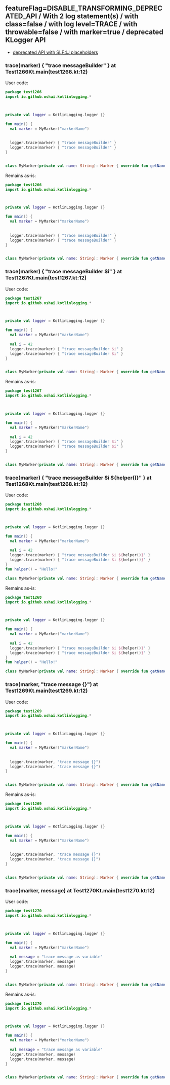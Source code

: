 ## featureFlag=DISABLE_TRANSFORMING_DEPRECATED_API / With 2 log statement(s) / with class=false / with log level=TRACE / with throwable=false / with marker=true / deprecated KLogger API

* [deprecated API with SLF4J placeholders](deprecated-slf4j-placeholders.md)

###  trace(marker) { "trace messageBuilder" } at Test1266Kt.main(test1266.kt:12)

User code:
```kotlin
package test1266
import io.github.oshai.kotlinlogging.*



private val logger = KotlinLogging.logger {}

fun main() {
  val marker = MyMarker("markerName")
  
  
  logger.trace(marker) { "trace messageBuilder" }
  logger.trace(marker) { "trace messageBuilder" }
}


class MyMarker(private val name: String): Marker { override fun getName() = name }

```
  
Remains as-is:
```kotlin
package test1266
import io.github.oshai.kotlinlogging.*



private val logger = KotlinLogging.logger {}

fun main() {
  val marker = MyMarker("markerName")
  
  
  logger.trace(marker) { "trace messageBuilder" }
  logger.trace(marker) { "trace messageBuilder" }
}


class MyMarker(private val name: String): Marker { override fun getName() = name }

```

###  trace(marker) { "trace messageBuilder $i" } at Test1267Kt.main(test1267.kt:12)

User code:
```kotlin
package test1267
import io.github.oshai.kotlinlogging.*



private val logger = KotlinLogging.logger {}

fun main() {
  val marker = MyMarker("markerName")
  
  val i = 42
  logger.trace(marker) { "trace messageBuilder $i" }
  logger.trace(marker) { "trace messageBuilder $i" }
}


class MyMarker(private val name: String): Marker { override fun getName() = name }

```
  
Remains as-is:
```kotlin
package test1267
import io.github.oshai.kotlinlogging.*



private val logger = KotlinLogging.logger {}

fun main() {
  val marker = MyMarker("markerName")
  
  val i = 42
  logger.trace(marker) { "trace messageBuilder $i" }
  logger.trace(marker) { "trace messageBuilder $i" }
}


class MyMarker(private val name: String): Marker { override fun getName() = name }

```

###  trace(marker) { "trace messageBuilder $i ${helper()}" } at Test1268Kt.main(test1268.kt:12)

User code:
```kotlin
package test1268
import io.github.oshai.kotlinlogging.*



private val logger = KotlinLogging.logger {}

fun main() {
  val marker = MyMarker("markerName")
  
  val i = 42
  logger.trace(marker) { "trace messageBuilder $i ${helper()}" }
  logger.trace(marker) { "trace messageBuilder $i ${helper()}" }
}
fun helper() = "Hello!"

class MyMarker(private val name: String): Marker { override fun getName() = name }

```
  
Remains as-is:
```kotlin
package test1268
import io.github.oshai.kotlinlogging.*



private val logger = KotlinLogging.logger {}

fun main() {
  val marker = MyMarker("markerName")
  
  val i = 42
  logger.trace(marker) { "trace messageBuilder $i ${helper()}" }
  logger.trace(marker) { "trace messageBuilder $i ${helper()}" }
}
fun helper() = "Hello!"

class MyMarker(private val name: String): Marker { override fun getName() = name }

```

###  trace(marker, "trace message {}") at Test1269Kt.main(test1269.kt:12)

User code:
```kotlin
package test1269
import io.github.oshai.kotlinlogging.*



private val logger = KotlinLogging.logger {}

fun main() {
  val marker = MyMarker("markerName")
  
  
  logger.trace(marker, "trace message {}")
  logger.trace(marker, "trace message {}")
}


class MyMarker(private val name: String): Marker { override fun getName() = name }

```
  
Remains as-is:
```kotlin
package test1269
import io.github.oshai.kotlinlogging.*



private val logger = KotlinLogging.logger {}

fun main() {
  val marker = MyMarker("markerName")
  
  
  logger.trace(marker, "trace message {}")
  logger.trace(marker, "trace message {}")
}


class MyMarker(private val name: String): Marker { override fun getName() = name }

```

###  trace(marker, message) at Test1270Kt.main(test1270.kt:12)

User code:
```kotlin
package test1270
import io.github.oshai.kotlinlogging.*



private val logger = KotlinLogging.logger {}

fun main() {
  val marker = MyMarker("markerName")
  
  val message = "trace message as variable"
  logger.trace(marker, message)
  logger.trace(marker, message)
}


class MyMarker(private val name: String): Marker { override fun getName() = name }

```
  
Remains as-is:
```kotlin
package test1270
import io.github.oshai.kotlinlogging.*



private val logger = KotlinLogging.logger {}

fun main() {
  val marker = MyMarker("markerName")
  
  val message = "trace message as variable"
  logger.trace(marker, message)
  logger.trace(marker, message)
}


class MyMarker(private val name: String): Marker { override fun getName() = name }

```
